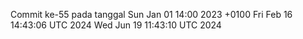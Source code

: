 Commit ke-55 pada tanggal Sun Jan 01 14:00 2023 +0100
Fri Feb 16 14:43:06 UTC 2024
Wed Jun 19 11:43:10 UTC 2024
